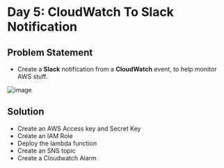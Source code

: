 # Day 5: CloudWatch To Slack Notification

## Problem Statement
* Create a **Slack** notification from a **CloudWatch** event, to help monitor AWS stuff.

![image](https://github.com/user-attachments/assets/a746c87a-7216-4e0f-a6c1-459b4b837a95)



## Solution
* Create an AWS Access key and Secret Key
* Create an IAM Role
* Deploy the lambda function
* Create an SNS topic
* Create a Cloudwatch Alarm
